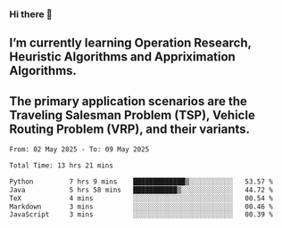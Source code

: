 ### Hi there 👋
## I’m currently learning Operation Research, Heuristic Algorithms and Appriximation Algorithms.
## The primary application scenarios are the Traveling Salesman Problem (TSP), Vehicle Routing Problem (VRP), and their variants.
<!--START_SECTION:waka-->

```txt
From: 02 May 2025 - To: 09 May 2025

Total Time: 13 hrs 21 mins

Python         7 hrs 9 mins    █████████████▒░░░░░░░░░░░   53.57 %
Java           5 hrs 58 mins   ███████████▒░░░░░░░░░░░░░   44.72 %
TeX            4 mins          ░░░░░░░░░░░░░░░░░░░░░░░░░   00.54 %
Markdown       3 mins          ░░░░░░░░░░░░░░░░░░░░░░░░░   00.46 %
JavaScript     3 mins          ░░░░░░░░░░░░░░░░░░░░░░░░░   00.39 %
```

<!--END_SECTION:waka-->
<!--
**Bookervsky/Bookervsky** is a ✨ _special_ ✨ repository because its `README.md` (this file) appears on your GitHub profile.

Here are some ideas to get you started:

- 🔭 I’m currently working on ...
- 🌱 I’m currently learning ...
- 👯 I’m looking to collaborate on ...
- 🤔 I’m looking for help with ...
- 💬 Ask me about ...
- 📫 How to reach me: ...
- 😄 Pronouns: ...
- ⚡ Fun fact: ...
-->
